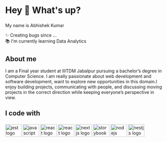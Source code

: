 <h1 align="left">Hey 👋 What's up?</h1>

###

<p align="left">My name is Abhishek Kumar </p>
<p align="left">✨ Creating bugs since ...<br>📚 I'm currently learning Data Analytics</p>

###

<h2 align="left">About me</h2>

I am a Final year student at IIITDM Jabalpur pursuing a bachelor’s degree in Computer Science. I am really passionate about
web development and software development, want to explore new opportunities in this domain.I enjoy building projects,
communicating with people, and discussing moving projects in the correct direction while keeping everyone’s perspective in
view.



###

<h2 align="left">I code with</h2>

###

<div align="left">
 <img src="https://cdn.jsdelivr.net/gh/devicons/devicon/icons/java/java-original.svg" height="40" width="52" alt="jest logo"  />
  <img src="https://cdn.jsdelivr.net/gh/devicons/devicon/icons/javascript/javascript-original.svg" height="40" width="52" alt="javascript logo"  />
  <img src="https://cdn.jsdelivr.net/gh/devicons/devicon/icons/html5/html5-original.svg" height="40" width="52" alt="react logo"   />
  <img src="https://cdn.jsdelivr.net/gh/devicons/devicon/icons/react/react-original.svg" height="40" width="52" alt="react logo"  />
  <img src="https://cdn.jsdelivr.net/gh/devicons/devicon/icons/css3/css3-original.svg" height="40" width="52" alt="nextjs logo"  />
  <img src="https://cdn.jsdelivr.net/gh/devicons/devicon/icons/mysql/mysql-original.svg" height="40" width="52" alt="storybook logo"  />
  <img src="https://cdn.jsdelivr.net/gh/devicons/devicon/icons/nodejs/nodejs-original.svg" height="40" width="52" alt="nodejs logo"  />
  <img src="https://cdn.jsdelivr.net/gh/devicons/devicon/icons/python/python-original.svg" height="40" width="52" alt="nestjs logo"  />
 
</div>

###
